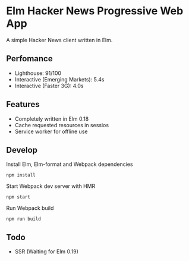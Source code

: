 # Elm Hacker News Progressive Web App
A simple Hacker News client written in Elm.

## Perfomance
- Lighthouse: 91/100
- Interactive (Emerging Markets): 5.4s
- Interactive (Faster 3G): 4.0s

## Features
- Completely written in Elm 0.18
- Cache requested resources in sessios
- Service worker for offline use

## Develop
Install Elm, Elm-format and Webpack dependencies
```
npm install
```
Start Webpack dev server with HMR

```
npm start
```
Run Webpack build

```
npm run build
```

## Todo
- SSR (Waiting for Elm 0.19)
